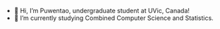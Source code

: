 - 👋 Hi, I’m Puwentao, undergraduate student at UVic, Canada!
- 🌱 I’m currently studying Combined Computer Science and Statistics.

